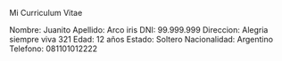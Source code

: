 Mi Curriculum Vitae

Nombre: Juanito
Apellido: Arco iris
DNI: 99.999.999
Direccion: Alegria siempre viva 321
Edad: 12 años
Estado: Soltero
Nacionalidad: Argentino
Telefono: 081101012222
